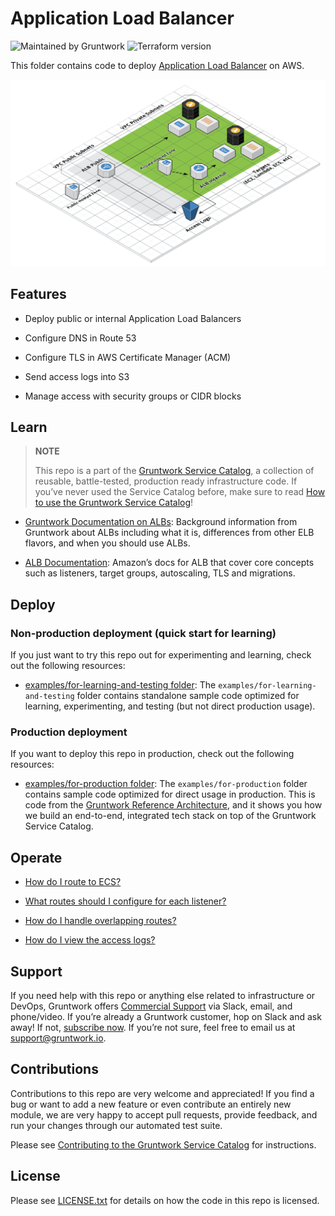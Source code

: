 # Application Load Balancer

![Maintained by Gruntwork](https://img.shields.io/badge/maintained%20by-gruntwork.io-%235849a6.svg)
![Terraform version](https://img.shields.io/badge/tf-%3E%3D1.0.0-blue.svg)

This folder contains code to deploy [Application Load Balancer](https://aws.amazon.com/elasticloadbalancing/) on AWS.

![ALB architecture](../../../_docs/alb-architecture.png?raw=true)

## Features

- Deploy public or internal Application Load Balancers

- Configure DNS in Route 53

- Configure TLS in AWS Certificate Manager (ACM)

- Send access logs into S3

- Manage access with security groups or CIDR blocks

## Learn

> **NOTE**
>
> This repo is a part of the [Gruntwork Service Catalog](https://github.com/gruntwork-io/terraform-aws-service-catalog/),
> a collection of reusable, battle-tested, production ready infrastructure code.
> If you’ve never used the Service Catalog before, make sure to read
> [How to use the Gruntwork Service Catalog](https://docs.gruntwork.io/reference/services/intro/overview)!

- [Gruntwork Documentation on ALBs](https://github.com/gruntwork-io/terraform-aws-load-balancer/tree/master/modules/alb#background): Background information from Gruntwork about ALBs including what it is, differences from other ELB flavors, and when you should use ALBs.

- [ALB Documentation](https://docs.aws.amazon.com/elasticloadbalancing/latest/application/introduction.html): Amazon’s docs for ALB that cover core concepts such as listeners, target groups, autoscaling, TLS and migrations.

## Deploy

### Non-production deployment (quick start for learning)

If you just want to try this repo out for experimenting and learning, check out the following resources:

- [examples/for-learning-and-testing folder](/examples/for-learning-and-testing): The
    `examples/for-learning-and-testing` folder contains standalone sample code optimized for learning, experimenting, and
    testing (but not direct production usage).

### Production deployment

If you want to deploy this repo in production, check out the following resources:

- [examples/for-production folder](/examples/for-production): The `examples/for-production` folder contains sample
    code optimized for direct usage in production. This is code from the
    [Gruntwork Reference Architecture](https://gruntwork.io/reference-architecture), and it shows you how we build an
    end-to-end, integrated tech stack on top of the Gruntwork Service Catalog.

## Operate

- [How do I route to ECS?](https://github.com/gruntwork-io/terraform-aws-load-balancer/tree/master/modules/alb#using-the-alb-with-ecs)

- [What routes should I configure for each listener?](https://github.com/gruntwork-io/terraform-aws-load-balancer/tree/master/modules/alb#make-sure-your-listeners-handle-all-possible-request-paths)

- [How do I handle overlapping routes?](https://github.com/gruntwork-io/terraform-aws-load-balancer/tree/master/modules/alb#make-sure-your-listener-rules-each-have-a-unique-priority)

- [How do I view the access logs?](https://github.com/gruntwork-io/terraform-aws-monitoring/tree/master/modules/logs/load-balancer-access-logs#viewing-and-accessing-log-files)

## Support

If you need help with this repo or anything else related to infrastructure or DevOps, Gruntwork offers
[Commercial Support](https://gruntwork.io/support/) via Slack, email, and phone/video. If you’re already a Gruntwork
customer, hop on Slack and ask away! If not, [subscribe now](https://www.gruntwork.io/pricing/). If you’re not sure,
feel free to email us at <support@gruntwork.io>.

## Contributions

Contributions to this repo are very welcome and appreciated! If you find a bug or want to add a new feature or even
contribute an entirely new module, we are very happy to accept pull requests, provide feedback, and run your changes
through our automated test suite.

Please see
[Contributing to the Gruntwork Service Catalog](https://gruntwork.io/guides/foundations/how-to-use-gruntwork-infrastructure-as-code-library#_contributing_to_the_gruntwork_infrastructure_as_code_library)
for instructions.

## License

Please see [LICENSE.txt](/LICENSE.txt) for details on how the code in this repo is licensed.

